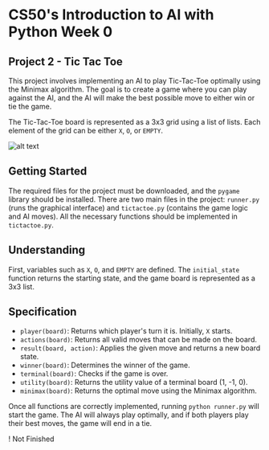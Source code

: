 # CS50's Introduction to AI with Python Week 0
## Project 2 - Tic Tac Toe

This project involves implementing an AI to play Tic-Tac-Toe optimally using the Minimax algorithm. The goal is to create a game where you can play against the AI, and the AI will make the best possible move to either win or tie the game.

The Tic-Tac-Toe board is represented as a 3x3 grid using a list of lists. Each element of the grid can be either `X`, `O`, or `EMPTY`.

![alt text](https://cs50.harvard.edu/ai/2024/projects/0/tictactoe/images/game.png)

## Getting Started

The required files for the project must be downloaded, and the `pygame` library should be installed. There are two main files in the project: `runner.py` (runs the graphical interface) and `tictactoe.py` (contains the game logic and AI moves). All the necessary functions should be implemented in `tictactoe.py`.

## Understanding

First, variables such as `X`, `O`, and `EMPTY` are defined. The `initial_state` function returns the starting state, and the game board is represented as a 3x3 list.

## Specification

- `player(board)`: Returns which player's turn it is. Initially, `X` starts.
- `actions(board)`: Returns all valid moves that can be made on the board.
- `result(board, action)`: Applies the given move and returns a new board state.
- `winner(board)`: Determines the winner of the game.
- `terminal(board)`: Checks if the game is over.
- `utility(board)`: Returns the utility value of a terminal board (1, -1, 0).
- `minimax(board)`: Returns the optimal move using the Minimax algorithm.

Once all functions are correctly implemented, running `python runner.py` will start the game. The AI will always play optimally, and if both players play their best moves, the game will end in a tie.

! Not Finished
